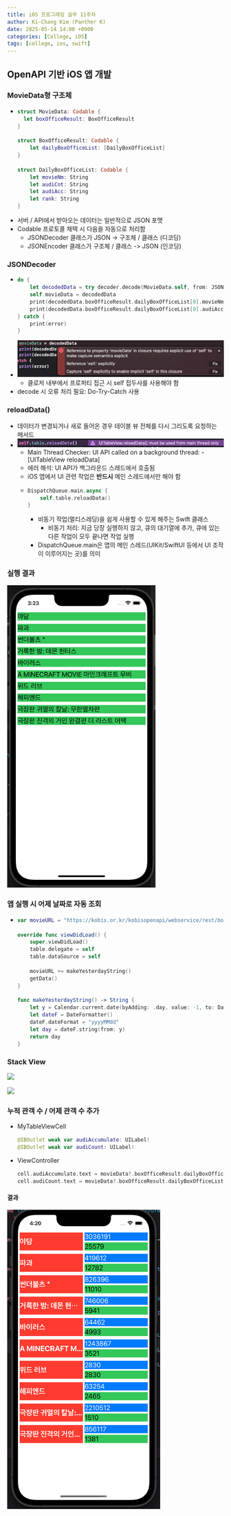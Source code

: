 ```yaml
---
title: iOS 프로그래밍 실무 11주차
author: Ki-Chang Kim (Panther K)
date: 2025-05-14 14:00 +0900
categories: [College, iOS]
tags: [college, ios, swift]
---
```


## OpenAPI 기반 iOS 앱 개발

### MovieData형 구조체

- ```swift
  struct MovieData: Codable {
    let boxOfficeResult: BoxOfficeResult
  }
  
  struct BoxOfficeResult: Codable {
      let dailyBoxOfficeList: [DailyBoxOfficeList]
  }
  
  struct DailyBoxOfficeList: Codable {
      let movieNm: String
      let audiCnt: String
      let audiAcc: String
      let rank: String
  }
  ```
- 서버 / API에서 받아오는 데이터는 일반적으로 JSON 포맷
- Codable 프로토콜 채택 시 다음을 자동으로 처리함
  - JSONDecoder 클래스가 JSON -> 구조체 / 클래스 (디코딩)
  - JSONEncoder 클래스가 구조체 / 클래스 -> JSON (인코딩)

### JSONDecoder

- ```swift
  do {
      let decodedData = try decoder.decode(MovieData.self, from: JSONdata)
      self.movieData = decodedData
      print(decodedData.boxOfficeResult.dailyBoxOfficeList[0].movieNm)
      print(decodedData.boxOfficeResult.dailyBoxOfficeList[0].audiAcc)
  } catch {
      print(error)
  }
  ```
- ![week11-1](/assets/img/post/25-05-14/1.png)
  - 클로저 내부에서 프로퍼티 접근 시 self 접두사를 사용해야 함
- decode 시 오류 처리 필요: Do-Try-Catch 사용

### reloadData()

- 데이터가 변경되거나 새로 들어온 경우 테이블 뷰 전체를 다시 그리도록 요청하는 메서드
- ![](/assets/img/post/25-05-14/2.png)
  - Main Thread Checker: UI API called on a background thread: -[UITableView reloadData]
  - 에러 해석: UI API가 백그라운드 스레드에서 호출됨
  - iOS 앱에서 UI 관련 작업은 **반드시** 메인 스레드에서만 해야 함
  - ```swift
    DispatchQueue.main.async {
        self.table.reloadData()
    }
    ```
    - 비동기 작업(멀티스레딩)을 쉽게 사용할 수 있게 해주는 Swift 클래스
      - 비동기 처리: 지금 당장 실행하지 않고, 큐의 대기열에 추가, 큐에 있는 다른 작업이 모두 끝나면 작업 실행
    - DispatchQueue.main은 앱의 메인 스레드(UIKit/SwiftUI 등에서 UI 조작이 이루어지는 곳)를 의미

### 실행 결과

![](/assets/img/post/25-05-14/3.png)

### 앱 실행 시 어제 날짜로 자동 조회

- ```swift
  var movieURL = "https://kobis.or.kr/kobisopenapi/webservice/rest/boxoffice/searchDailyBoxOfficeList.json?key=[KEY]&targetDt="
    
  override func viewDidLoad() {
      super.viewDidLoad()
      table.delegate = self
      table.dataSource = self
      
      movieURL += makeYesterdayString()
      getData()
  }
  
  func makeYesterdayString() -> String {
      let y = Calendar.current.date(byAdding: .day, value: -1, to: Date())!
      let dateF = DateFormatter()
      dateF.dateFormat = "yyyyMMdd"
      let day = dateF.string(from: y)
      return day
  }
  ```

### Stack View

![](/assets/img/post/25-05-14/4.png)

![](/assets/img/post/25-05-14/5.png)

### 누적 관객 수 / 어제 관객 수 추가

- MyTableViewCell
  ```swift
  @IBOutlet weak var audiAccumulate: UILabel!
  @IBOutlet weak var audiCount: UILabel!
  ```
- ViewController
  ```swift
  cell.audiAccumulate.text = movieData?.boxOfficeResult.dailyBoxOfficeList[indexPath.row].audiAcc
  cell.audiCount.text = movieData?.boxOfficeResult.dailyBoxOfficeList[indexPath.row].audiCnt
  ```

#### 결과

![](/assets/img/post/25-05-14/6.png)
